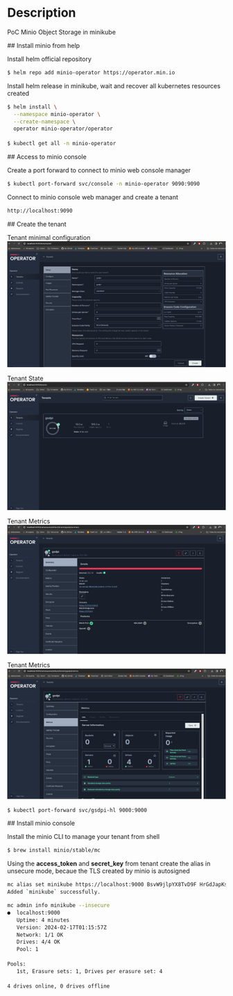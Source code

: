 # Description
PoC Minio Object Storage in minikube

## Install minio from help

Install helm official repository

```sh
$ helm repo add minio-operator https://operator.min.io
```

Install helm release in minikube, wait and recover all kubernetes resources created

```sh
$ helm install \
  --namespace minio-operator \
  --create-namespace \
  operator minio-operator/operator

$ kubectl get all -n minio-operator
```

## Access to minio console

Create a port forward to connect to minio web console manager

```sh
$ kubectl port-forward svc/console -n minio-operator 9090:9090
```

Connect to minio console web manager and create a tenant

```sh
http://localhost:9090
```

## Create the tenant 

Tenant minimal configuration
![Spark UI](./images/tenant_config.png "Tenan Minio")

Tenant State
![Spark UI](./images/tenant_state.png "Tenan State")

Tenant Metrics
![Spark UI](./images/tenant_resume.png "Tenan Metrics")

Tenant Metrics
![Spark UI](./images/tenan_metrics.png "Tenan Metrics")

```sh
$ kubectl port-forward svc/gsdpi-hl 9000:9000
```

## Install minio console 

Install the minio CLI to manage your tenant from shell

```sh
$ brew install minio/stable/mc
```

Using the **access_token** and **secret_key** from tenant create the alias in unsecure mode, becaue the TLS created by minio is autosigned

```sh
mc alias set minikube https://localhost:9000 BsvW9jlpYX8TvD9F HrGdJapKsXbKEcXABWNQ2CO15v3y9MMk --insecure
Added `minikube` successfully.
```

```sh
mc admin info minikube --insecure
●  localhost:9000
   Uptime: 4 minutes 
   Version: 2024-02-17T01:15:57Z
   Network: 1/1 OK 
   Drives: 4/4 OK 
   Pool: 1

Pools:
   1st, Erasure sets: 1, Drives per erasure set: 4

4 drives online, 0 drives offline
```
